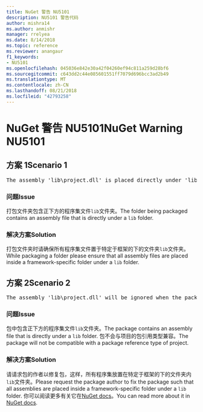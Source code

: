 ```yaml
---
title: NuGet 警告 NU5101
description: NU5101 警告代码
author: mishra14
ms.author: anmishr
manager: rrelyea
ms.date: 8/14/2018
ms.topic: reference
ms.reviewer: anangaur
f1_keywords:
- NU5101
ms.openlocfilehash: 045036e842e30a42f04260ef94c811a259d28bf6
ms.sourcegitcommit: c643dd2c44e085601551ff7079d696bcc3ad2b49
ms.translationtype: MT
ms.contentlocale: zh-CN
ms.lasthandoff: 08/21/2018
ms.locfileid: "42793258"
---
```

# <a name="nuget-warning-nu5101"></a><span data-ttu-id="1903e-103">NuGet 警告 NU5101</span><span class="sxs-lookup"><span data-stu-id="1903e-103">NuGet Warning NU5101</span></span>

## <a name="scenario-1"></a><span data-ttu-id="1903e-104">方案 1</span><span class="sxs-lookup"><span data-stu-id="1903e-104">Scenario 1</span></span>
<pre>The assembly 'lib\project.dll' is placed directly under 'lib' folder. It is recommended that assemblies be placed inside a framework-specific folder. Move it into a framework-specific folder.</pre>

### <a name="issue"></a><span data-ttu-id="1903e-105">问题</span><span class="sxs-lookup"><span data-stu-id="1903e-105">Issue</span></span>

<span data-ttu-id="1903e-106">打包文件夹包含正下方的程序集文件`lib`文件夹。</span><span class="sxs-lookup"><span data-stu-id="1903e-106">The folder being packaged contains an assembly file that is directly under a `lib` folder.</span></span>


### <a name="solution"></a><span data-ttu-id="1903e-107">解决方案</span><span class="sxs-lookup"><span data-stu-id="1903e-107">Solution</span></span>

<span data-ttu-id="1903e-108">打包文件夹时请确保所有程序集文件置于特定于框架的下的文件夹`lib`文件夹。</span><span class="sxs-lookup"><span data-stu-id="1903e-108">While packaging a folder please ensure that all assembly files are placed inside a framework-specific folder under a `lib` folder.</span></span>


## <a name="scenario-2"></a><span data-ttu-id="1903e-109">方案 2</span><span class="sxs-lookup"><span data-stu-id="1903e-109">Scenario 2</span></span>
<pre>The assembly 'lib\project.dll' will be ignored when the package is installed after the migration.</pre>

### <a name="issue"></a><span data-ttu-id="1903e-110">问题</span><span class="sxs-lookup"><span data-stu-id="1903e-110">Issue</span></span>

<span data-ttu-id="1903e-111">包中包含正下方的程序集文件`lib`文件夹。</span><span class="sxs-lookup"><span data-stu-id="1903e-111">The package contains an assembly file that is directly under a `lib` folder.</span></span> <span data-ttu-id="1903e-112">包不会与项目的包引用类型兼容。</span><span class="sxs-lookup"><span data-stu-id="1903e-112">The package will not be compatible with a package reference type of project.</span></span>


### <a name="solution"></a><span data-ttu-id="1903e-113">解决方案</span><span class="sxs-lookup"><span data-stu-id="1903e-113">Solution</span></span>

<span data-ttu-id="1903e-114">请请求包的作者以修复包，这样，所有程序集放置在特定于框架的下的文件夹内`lib`文件夹。</span><span class="sxs-lookup"><span data-stu-id="1903e-114">Please request the package author to fix the package such that all assemblies are placed inside a framework-specific folder under a `lib` folder.</span></span> <span data-ttu-id="1903e-115">你可以阅读更多有关它在[NuGet docs](https://docs.microsoft.com/en-us/nuget/reference/migrate-packages-config-to-package-reference)。</span><span class="sxs-lookup"><span data-stu-id="1903e-115">You can read more about it in [NuGet docs](https://docs.microsoft.com/en-us/nuget/reference/migrate-packages-config-to-package-reference).</span></span>


